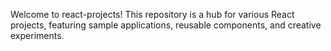 Welcome to react-projects! This repository is a hub for various React projects, featuring sample applications, reusable components, and creative experiments.
